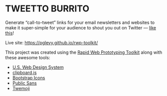 # TWEETTO BURRITO

Generate “call-to-tweet” links for your email newsletters and websites to make it super-simple for your audience to shout you out on Twitter — [like this](https://twitter.com/intent/tweet?text=Thanks%20%40pglevy%20for%20this%20cool%20%E2%80%9Ccall-to-tweet-action%E2%80%9D%20link%20generator.%20Check%20it%20out%20here%3A%20&url=https%3A%2F%2Fpglevy.github.io%2Ftweetto-burrito%2F&hashtags=)!

Live site: <https://pglevy.github.io/rwp-toolkit/>

This project was created using the [Rapid Web Prototyping Toolkit](https://github.com/pglevy/rwp-toolkit) along with these awesome tools:

- [U.S. Web Design System](https://designsystem.digital.gov/)
- [clipboard.js](https://clipboardjs.com/)
- [Bootstrap Icons](https://icons.getbootstrap.com/)
- [Public Sans](https://fonts.google.com/specimen/Public+Sans)
- [Twemoji](https://twemoji.twitter.com/)